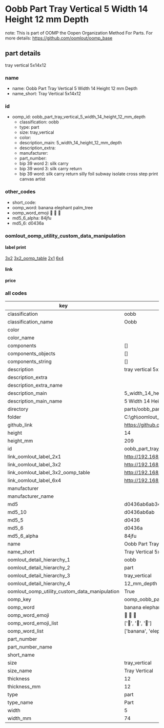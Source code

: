 # Oobb Part Tray Vertical 5 Width 14 Height 12 mm Depth  

note: This is part of OOMP the Oopen Organization Method For Parts. For more details: https://github.com/oomlout/oomp_base

##  part details
  



tray vertical 5x14x12



### name
* name: Oobb Part Tray Vertical 5 Width 14 Height 12 mm Depth
* name_short: Tray Vertical 5x14x12 
### id
* oomp_id: oobb_part_tray_vertical_5_width_14_height_12_mm_depth
  * classification: oobb
  * type: part
  * size: tray_vertical
  * color: 
  * description_main: 5_width_14_height_12_mm_depth
  * description_extra: 
  * manufacturer: 
  * part_number: 
  * bip 39 word 2: silk carry
  * bip 39 word 3: silk carry return
  * bip 39 word: silk carry return silly foil subway isolate cross step print canvas artist

### other_codes
* short_code: 
* oomp_word: banana elephant palm_tree
* oomp_word_emoji :banana: :elephant: :palm_tree:
* md5_6_alpha: 84jfu
* md5_6: d0436a






### oomlout_oomp_utility_custom_data_manipulation
#### label print
[3x2](http://192.168.1.245:1112/?label=oomp%2084jfu)
[3x2_oomp_table](http://192.168.1.108:1112/?label=oomp%2084jfu)
[2x1](http://192.168.1.242:1112/?label=oomp%2084jfu)
[6x4](http://192.168.1.55:1112/?label=oomp%2084jfu)    

#### link

                              

#### price







### all codes 
| key | value |  
| --- | --- |  
| classification | oobb |  
| classification_name | Oobb |  
| color |  |  
| color_name |  |  
| components | [] |  
| components_objects | [] |  
| components_string | [] |  
| description | tray vertical 5x14x12 |  
| description_extra |  |  
| description_extra_name |  |  
| description_main | 5_width_14_height_12_mm_depth |  
| description_main_name | 5 Width 14 Height 12 mm Depth |  
| directory | parts/oobb_part_tray_vertical_5_width_14_height_12_mm_depth |  
| folder | C:\gh\oomlout_oobb_version_4_generated_parts\parts\oobb_part_tray_vertical_5_width_14_height_12_mm_depth |  
| github_link | https://github.com/oomlout/oomlout_oomp_part_src/tree/main/parts/oobb_part_tray_vertical_5_width_14_height_12_mm_depth |  
| height | 14 |  
| height_mm | 209 |  
| id | oobb_part_tray_vertical_5_width_14_height_12_mm_depth |  
| link_oomlout_label_2x1 | http://192.168.1.242:1112/?label=oomp%2084jfu |  
| link_oomlout_label_3x2 | http://192.168.1.245:1112/?label=oomp%2084jfu |  
| link_oomlout_label_3x2_oomp_table | http://192.168.1.108:1112/?label=oomp%2084jfu |  
| link_oomlout_label_6x4 | http://192.168.1.55:1112/?label=oomp%2084jfu |  
| manufacturer |  |  
| manufacturer_name |  |  
| md5 | d0436ab6ab340ed360ad3c8b7048be44 |  
| md5_10 | d0436ab6ab |  
| md5_5 | d0436 |  
| md5_6 | d0436a |  
| md5_6_alpha | 84jfu |  
| name | Oobb Part Tray Vertical 5 Width 14 Height 12 mm Depth |  
| name_short | Tray Vertical 5x14x12  |  
| oomlout_detail_hierarchy_1 | oobb |  
| oomlout_detail_hierarchy_2 | part |  
| oomlout_detail_hierarchy_3 | tray_vertical |  
| oomlout_detail_hierarchy_4 | 12_mm_depth |  
| oomlout_oomp_utility_custom_data_manipulation | True |  
| oomp_key | oomp_oobb_part_tray_vertical_5_width_14_height_12_mm_depth |  
| oomp_word | banana elephant palm_tree |  
| oomp_word_emoji | :banana: :elephant: :palm_tree: |  
| oomp_word_emoji_list | [':banana:', ':elephant:', ':palm_tree:'] |  
| oomp_word_list | ['banana', 'elephant', 'palm_tree'] |  
| part_number |  |  
| part_number_name |  |  
| short_name |  |  
| size | tray_vertical |  
| size_name | Tray Vertical |  
| thickness | 12 |  
| thickness_mm | 12 |  
| type | part |  
| type_name | Part |  
| width | 5 |  
| width_mm | 74 |  
